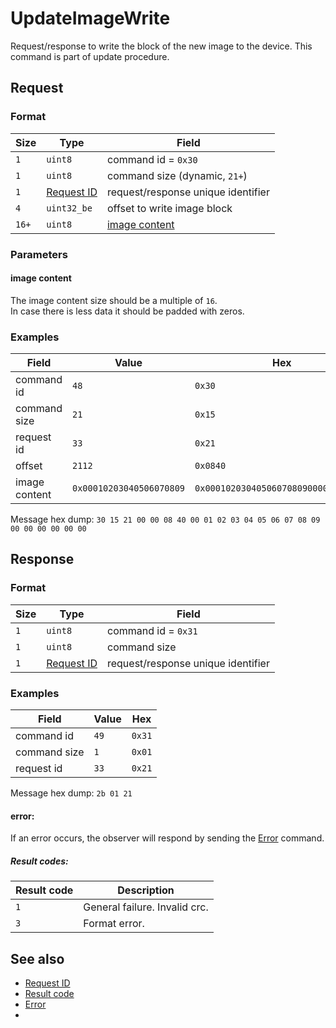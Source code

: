 # UpdateImageWrite

Request/response to write the block of the new image to the device.
This command is part of update procedure.


## Request

### Format

| Size  | Type                                 | Field                               |
| ----- | ------------------------------------ | ----------------------------------- |
| `1`   | `uint8`                              | command id = `0x30`                 |
| `1`   | `uint8`                              | command size (dynamic, `21+`)       |
| `1`   | [Request ID](../types.md#request-id) | request/response unique  identifier |
| `4`   | `uint32_be`                          | offset to write image block         |
| `16+` | `uint8`                              | [image content](#image-content)     |

### Parameters

#### **image content**

The image content size should be a multiple of `16`.
<br>
In case there is less data it should be padded with zeros.

### Examples

| Field         | Value                    | Hex                                  |
| ------------- | ------------------------ | ------------------------------------ |
| command id    | `48`                     | `0x30`                               |
| command size  | `21`                     | `0x15`                               |
| request id    | `33`                     | `0x21`                               |
| offset        | `2112`                   | `0x0840`                             |
| image content | `0x00010203040506070809` | `0x00010203040506070809000000000000` |

Message hex dump: `30 15 21 00 00 08 40 00 01 02 03 04 05 06 07 08 09 00 00 00 00 00 00`


## Response

### Format

| Size | Type                                 | Field                              |
| ---- | ------------------------------------ | ---------------------------------- |
| `1`  | `uint8`                              | command id = `0x31`                |
| `1`  | `uint8`                              | command size                       |
| `1`  | [Request ID](../types.md#request-id) | request/response unique identifier |

### Examples

| Field        | Value | Hex    |
| ------------ | ----- | ------ |
| command id   | `49`  | `0x31` |
| command size | `1`   | `0x01` |
| request id   | `33`  | `0x21` |

Message hex dump: `2b 01 21`


#### error:

If an error occurs, the observer will respond by sending the [Error](./uplink/Error.md) command.

##### Result codes:

| Result code | Description                   |
| ----------- | ----------------------------- |
| `1`         | General failure. Invalid crc. |
| `3`         | Format error.                 |


## See also

* [Request ID](../types.md#request-id)
* [Result code](../types.md#result-code)
* [Error](./uplink/Error.md)
*
